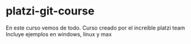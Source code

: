 # platzi-git-course

En este curso vemos de todo. 
Curso creado por el increible platzi team
Incluye ejemplos en windows, linux y max